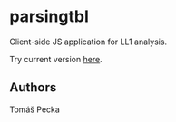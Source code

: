 # parsingtbl

Client-side JS application for LL1 analysis. 

Try current version [here](https://pages.fit.cvut.cz/peckato1/parsingtbl/).

## Authors
Tomáš Pecka

